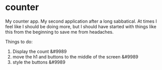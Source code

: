 # counter

My counter app. My second application after a long sabbatical. At times I feel like I should be doing more, but I should have started with things like this from the beginning to save me from headaches. 

Things to do:
1. Display the count &#9989
2. move the h1 and buttons to the middle of the screen &#9989
3. style the buttons &#9989